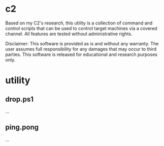 # c2

Based on my C2's research, this utility is a collection of command and control scripts that can be used to control target machines via a covered channel. All features are tested without administrative rights.

Disclaimer: This software is provided as is and without any warranty. The user assumes full responsibility for any damages that may occur to third parties. This software is released for educational and research purposes only.

# utility

## drop.ps1
...

## ping.pong
...
